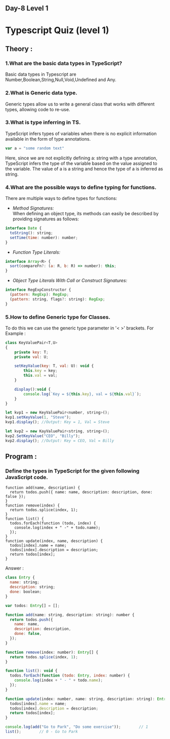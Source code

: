 ## Day-8 Level 1
# Typescript Quiz (level 1)
## Theory :

### **1.What are the basic data types in TypeScript?**
Basic data types in Typescript are Number,Boolean,String,Null,Void,Undefined and Any.

### **2.What is Generic data type.**
Generic types allow us to write a general class that works with different types, allowing code to re-use.


### **3.What is type inferring in TS.**
TypeScript infers types of variables when there is no explicit information available in the form of type annotations.

```javascript
var a = "some random text"
```
Here, since we are not explicitly defining a: string with a type annotation, TypeScript infers the type of the variable based on the value assigned to the variable. 
The value of a is a string and hence the type of a is inferred as string.

### **4.What are the possible ways to define typing for functions.**

There are multiple ways to define types for functions:
* _Method Signatures:_<br>
When defining an object type, its methods can easily be described by providing signatures as follows:
```javascript
interface Date {
  toString(): string;
  setTime(time: number): number;
}
```
* _Function Type Literals:_
```javascript
interface Array<R> {
  sort(compareFn?: (a: R, b: R) => number): this;
}
```
* _Object Type Literals With Call or Construct Signatures:_
```javascript
interface RegExpConstructor {
  (pattern: RegExp): RegExp;
  (pattern: string, flags?: string): RegExp;
}
```

### **5.How to define Generic type for Classes.**
To do this we can use the generic type parameter in '< >' brackets. For Example :
```javascript
class KeyValuePair<T,U>
{ 
    private key: T;
    private val: U;

    setKeyValue(key: T, val: U): void { 
        this.key = key;
        this.val = val;
    }

    display():void { 
        console.log(`Key = ${this.key}, val = ${this.val}`);
    }
}

let kvp1 = new KeyValuePair<number, string>();
kvp1.setKeyValue(1, "Steve");
kvp1.display(); //Output: Key = 1, Val = Steve 

let kvp2 = new KayValuePair<string, string>();
kvp2.SetKeyValue("CEO", "Billy"); 
kvp2.display(); //Output: Key = CEO, Val = Billy
```

## Program :
### **Define the types in TypeScript for the given following JavaScript code.**
```var todos = [];
function add(name, description) {
  return todos.push({ name: name, description: description, done: false });
}
function remove(index) {
  return todos.splice(index, 1);
}
function list() {
  todos.forEach(function (todo, index) {
    console.log(index + " -" + todo.name);
  });
}
function update(index, name, description) {
  todos[index].name = name;
  todos[index].description = description;
  return todos[index];
}
```
Answer :
```javascript
class Entry {
  name: string;
  description: string;
  done: boolean;
}

var todos: Entry[] = [];

function add(name: string, description: string): number {
  return todos.push({
    name: name,
    description: description,
    done: false,
  });
}

function remove(index: number): Entry[] {
  return todos.splice(index, 1);
}

function list(): void {
  todos.forEach(function (todo: Entry, index: number) {
    console.log(index + " - " + todo.name);
  });
}

function update(index: number, name: string, description: string): Entry {
  todos[index].name = name;
  todos[index].description = description;
  return todos[index];
}

console.log(add("Go to Park", "Do some exercise"));        // 1
list();        // 0 - Go to Park
```

